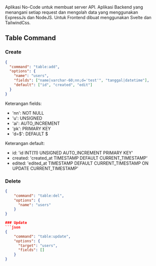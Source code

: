 Aplikasi No-Code untuk membuat server API. Aplikasi Backend yang menangani
setiap request dan mengolah data yang menggunakan ExpressJs dan NodeJS.
Untuk Frontend dibuat menggunakan Svelte dan TailwindCss.

## Table Command

### Create

```json
{
  "command": "table:add",
  "options": {
    "name": "users",
    "fields": ["name|varchar-60;nn;d='test'", "tanggal|datetime"],
    "default": ["id", "created", "edit"]
  }
}
```

Keterangan fields:

- 'nn': NOT NULL
- 'u': UNSIGNED
- 'ai': AUTO_INCREMENT
- 'pk': PRIMARY KEY
- 'd=$': DEFAULT $

Keterangan default:

- id: 'id INT(11) UNSIGNED AUTO_INCREMENT PRIMARY KEY'
- created: 'created_at TIMESTAMP DEFAULT CURRENT_TIMESTAMP'
- edited: 'edited_at TIMESTAMP DEFAULT CURRENT_TIMESTAMP ON UPDATE CURRENT_TIMESTAMP'

### Delete

````json
{
    "command": "table:del",
    "options": {
      "name": "users"
    }
}

### Update
```json
{
    "command": "table:update",
    "options": {
      "target": "users",
      "fields": []
    }
}
````

